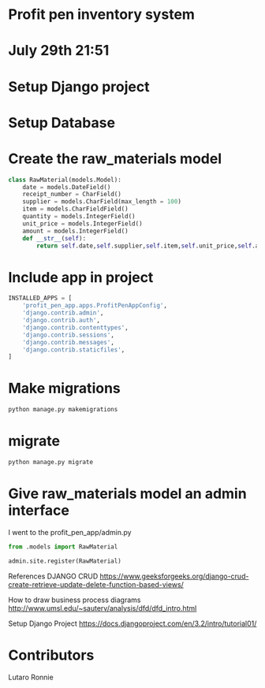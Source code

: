 # Profit pen inventory system

# July 29th 21:51
# Setup Django project
# Setup Database
# Create the raw_materials model
```python
class RawMaterial(models.Model):
	date = models.DateField()
	receipt_number = CharField()
	supplier = models.CharField(max_length = 100)
	item = models.CharFieldField()
	quantity = models.IntegerField()
	unit_price = models.IntegerField()
	amount = models.IntegerField()
	def __str__(self):
		return self.date,self.supplier,self.item,self.unit_price,self.amount
```
# Include app in project
```python
INSTALLED_APPS = [
    'profit_pen_app.apps.ProfitPenAppConfig',
    'django.contrib.admin',
    'django.contrib.auth',
    'django.contrib.contenttypes',
    'django.contrib.sessions',
    'django.contrib.messages',
    'django.contrib.staticfiles',
]
```
# Make migrations
```python
python manage.py makemigrations
```
# migrate
```python
python manage.py migrate
```
# Give raw_materials model an admin interface
I went to the profit_pen_app/admin.py
```python
from .models import RawMaterial

admin.site.register(RawMaterial)
```
References
DJANGO CRUD
https://www.geeksforgeeks.org/django-crud-create-retrieve-update-delete-function-based-views/

How to draw business process diagrams
http://www.umsl.edu/~sauterv/analysis/dfd/dfd_intro.html

Setup Django Project
https://docs.djangoproject.com/en/3.2/intro/tutorial01/

# Contributors 

Lutaro Ronnie 
